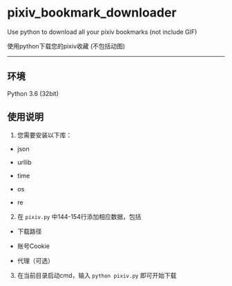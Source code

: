# pixiv_bookmark_downloader

Use python to download all your pixiv bookmarks (not include GIF)

使用python下载您的pixiv收藏 (不包括动图)

---
## 环境

Python 3.6 (32bit)

## 使用说明

1. 您需要安装以下库：

- json

- urllib

- time

- os

- re

2. 在 `pixiv.py` 中144-154行添加相应数据，包括

- 下载路径

- 账号Cookie

- 代理（可选）

3. 在当前目录启动cmd，输入 `python pixiv.py` 即可开始下载
